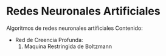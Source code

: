 # Redes Neuronales Artificiales

Algoritmos de redes neuronales artificiales
Contenido:
- Red de Creencia Profunda:
    1. Maquina Restringida de Boltzmann
